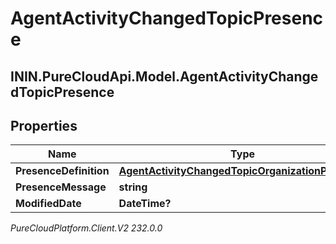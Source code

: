 # AgentActivityChangedTopicPresence

## ININ.PureCloudApi.Model.AgentActivityChangedTopicPresence

## Properties

|Name | Type | Description | Notes|
|------------ | ------------- | ------------- | -------------|
| **PresenceDefinition** | [**AgentActivityChangedTopicOrganizationPresence**](AgentActivityChangedTopicOrganizationPresence) |  | [optional] |
| **PresenceMessage** | **string** |  | [optional] |
| **ModifiedDate** | **DateTime?** |  | [optional] |



_PureCloudPlatform.Client.V2 232.0.0_
